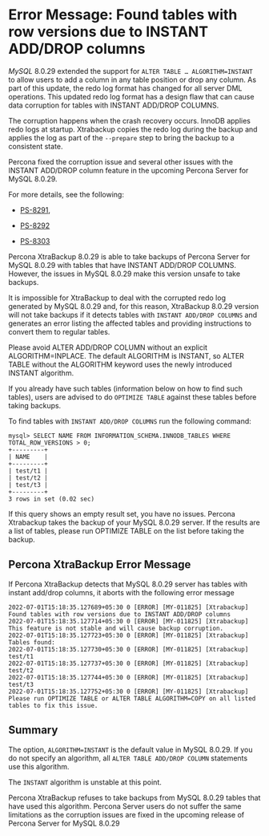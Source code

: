 # Error Message: Found tables with row versions due to INSTANT ADD/DROP columns

*MySQL* 8.0.29 extended the support for `ALTER TABLE … ALGORITHM=INSTANT` to allow users to add a column in any table position or drop any column. As part of this update, the redo log format has changed for all server DML operations. This updated redo log format has a design flaw that can cause data corruption for tables with INSTANT ADD/DROP COLUMNS.

The corruption happens when the crash recovery occurs. InnoDB applies redo logs at startup. Xtrabackup copies the redo log during the backup and applies the log as part of the `--prepare` step to bring the backup to a consistent state.

Percona fixed the corruption issue and several other issues with the INSTANT ADD/DROP column feature in the upcoming Percona Server for MySQL 8.0.29.

For more details, see the following:


* [PS-8291](https://jira.percona.com/browse/PS-8291),


* [PS-8292](https://jira.percona.com/browse/PS-8292)


* [PS-8303](https://jira.percona.com/browse/PS-8303)

Percona XtraBackup 8.0.29 is able to take backups of Percona Server for MySQL 8.0.29 with tables that have INSTANT ADD/DROP COLUMNS. However, the issues in MySQL 8.0.29 make this version unsafe to take backups.

It is impossible for XtraBackup to deal with the corrupted redo log generated by MySQL 8.0.29 and, for this reason, XtraBackup 8.0.29 version will not take backups if it detects tables with `INSTANT ADD/DROP COLUMNS` and generates an error listing the affected tables and providing instructions to convert them to regular tables.

Please avoid ALTER ADD/DROP COLUMN without an explicit ALGORITHM=INPLACE. The default ALGORITHM is INSTANT, so ALTER TABLE without the ALGORITHM keyword uses the newly introduced INSTANT algorithm.

If you already have such tables (information below on how to find such tables), users are advised to do `OPTIMIZE TABLE` against these tables before taking backups.

To find tables with `INSTANT ADD/DROP COLUMNS` run the following command:

```mysql
mysql> SELECT NAME FROM INFORMATION_SCHEMA.INNODB_TABLES WHERE TOTAL_ROW_VERSIONS > 0;
+---------+
| NAME    |
+---------+
| test/t1 |
| test/t2 |
| test/t3 |
+---------+
3 rows in set (0.02 sec)
```

If this query shows an empty result set, you have no issues. Percona Xtrabackup takes the backup of your MySQL 8.0.29 server. If the results are a list of tables, please run OPTIMIZE TABLE on the list before taking the backup.

## Percona XtraBackup Error Message

If Percona XtraBackup detects that MySQL 8.0.29 server has tables with instant add/drop columns, it aborts with the following error message

```mysql
2022-07-01T15:18:35.127689+05:30 0 [ERROR] [MY-011825] [Xtrabackup] Found tables with row versions due to INSTANT ADD/DROP columns
2022-07-01T15:18:35.127714+05:30 0 [ERROR] [MY-011825] [Xtrabackup] This feature is not stable and will cause backup corruption.
2022-07-01T15:18:35.127723+05:30 0 [ERROR] [MY-011825] [Xtrabackup] Tables found:
2022-07-01T15:18:35.127730+05:30 0 [ERROR] [MY-011825] [Xtrabackup] test/t1
2022-07-01T15:18:35.127737+05:30 0 [ERROR] [MY-011825] [Xtrabackup] test/t2
2022-07-01T15:18:35.127744+05:30 0 [ERROR] [MY-011825] [Xtrabackup] test/t3
2022-07-01T15:18:35.127752+05:30 0 [ERROR] [MY-011825] [Xtrabackup] Please run OPTIMIZE TABLE or ALTER TABLE ALGORITHM=COPY on all listed tables to fix this issue.
```

## Summary

The option, `ALGORITHM=INSTANT` is the default value in MySQL 8.0.29. If you do not specify an algorithm, all `ALTER TABLE ADD/DROP COLUMN` statements use this algorithm.

The `INSTANT` algorithm is unstable at this point.

Percona XtraBackup refuses to take backups from MySQL 8.0.29 tables that have used this algorithm.
Percona Server users do not suffer the same limitations as the corruption issues are fixed in the upcoming release of Percona Server for MySQL 8.0.29
